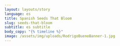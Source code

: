 ```yaml
---
layout: layouts/story
language: es
title: Spanish Seeds That Bloom
slug: seeds-that-bloom
subtitle: es subtitle
body_copy: "{% timeline %}"
image: /assets/img/uploads/RodrigoBuenoBanner-1.jpg
---
```

